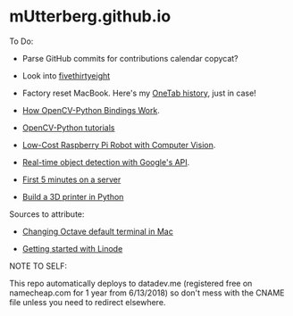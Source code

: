 # mUtterberg.github.io

To Do:

* Parse GitHub commits for contributions calendar copycat?

* Look into [fivethirtyeight](https://github.com/fivethirtyeight/data)

* Factory reset MacBook. Here's my [OneTab history](https://www.one-tab.com/page/zLlWN5VfSNqkzSf5fE2-rw), just in case!

* [How OpenCV-Python Bindings Work](https://docs.opencv.org/master/da/d49/tutorial_py_bindings_basics.html).

* [OpenCV-Python tutorials](https://opencvpython.blogspot.com)

* [Low-Cost Raspberry Pi Robot with Computer Vision](https://jeremykarnowski.wordpress.com/2015/08/26/low-cost-raspberry-pi-robot-with-computer-vision).

* [Real-time object detection with Google's API](https://towardsdatascience.com/real-time-object-detection-api-using-tensorflow-and-opencv-47b505d745c4).

* [First 5 minutes on a server](https://plusbryan.com/my-first-5-minutes-on-a-server-or-essential-security-for-linux-servers)

* [Build a 3D printer in Python](https://medium.freecodecamp.org/how-to-build-a-3-d-printer-using-cnc-controller-in-python-bd3cd5e28516)

Sources to attribute:

* [Changing Octave default terminal in Mac](https://codingnightly.wordpress.com/2015/02/18/change-octave-default-terminal-in-mac/)

* [Getting started with Linode](https://www.linode.com/docs/getting-started/#connect-to-your-linode-via-ssh)

NOTE TO SELF:

This repo automatically deploys to datadev.me (registered free on namecheap.com for 1 year from 6/13/2018) so
don't mess with the CNAME file unless you need to redirect elsewhere.

